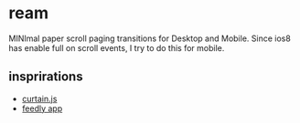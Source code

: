 # ream
MINImal paper scroll paging transitions for Desktop and Mobile.
Since ios8 has enable full on scroll events, I try to do this for mobile.

## insprirations
- [curtain.js](https://github.com/Victa/curtain.js)
- [feedly app](https://feedly.com)